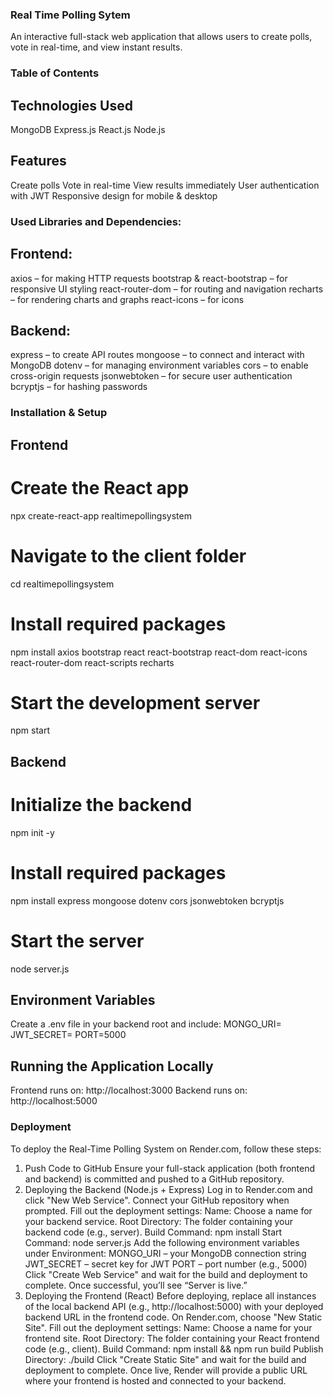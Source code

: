 ### Real Time Polling Sytem
 An interactive full-stack web application that allows users to create polls, vote in real-time, and view instant results.
 
### Table of Contents
## Technologies Used
MongoDB
Express.js
React.js
Node.js
## Features
Create polls
Vote in real-time
View results immediately
User authentication with JWT
Responsive design for mobile & desktop

### Used Libraries and Dependencies:
## Frontend:
axios – for making HTTP requests
bootstrap & react-bootstrap – for responsive UI styling
react-router-dom – for routing and navigation
recharts – for rendering charts and graphs
react-icons – for icons

## Backend:
express – to create API routes
mongoose – to connect and interact with MongoDB
dotenv – for managing environment variables
cors – to enable cross-origin requests
jsonwebtoken – for secure user authentication
bcryptjs – for hashing passwords


 
###  Installation & Setup
## Frontend
# Create the React app
npx create-react-app realtimepollingsystem
# Navigate to the client folder
cd realtimepollingsystem
# Install required packages
npm install axios bootstrap react react-bootstrap react-dom react-icons react-router-dom react-scripts recharts
# Start the development server
npm start

## Backend
# Initialize the backend
npm init -y
# Install required packages
npm install express mongoose dotenv cors jsonwebtoken bcryptjs
# Start the server
node server.js

## Environment Variables
Create a .env file in your backend root and include:
MONGO_URI=<your-mongodb-connection-string>
JWT_SECRET=<your-secret-key>
PORT=5000

## Running the Application Locally
Frontend runs on: http://localhost:3000
Backend runs on: http://localhost:5000



### Deployment
To deploy the Real-Time Polling System on Render.com, follow these steps:
1. Push Code to GitHub
Ensure your full-stack application (both frontend and backend) is committed and pushed to a GitHub repository.
2. Deploying the Backend (Node.js + Express)
Log in to Render.com and click "New Web Service".
Connect your GitHub repository when prompted.
Fill out the deployment settings:
  Name: Choose a name for your backend service.
  Root Directory: The folder containing your backend code (e.g., server).
  Build Command:
    npm install
  Start Command:
    node server.js
Add the following environment variables under Environment:
  MONGO_URI – your MongoDB connection string
  JWT_SECRET – secret key for JWT
  PORT – port number (e.g., 5000)
Click "Create Web Service" and wait for the build and deployment to complete. Once successful, you’ll see “Server is live.”
3. Deploying the Frontend (React)
Before deploying, replace all instances of the local backend API (e.g., http://localhost:5000) with your deployed backend URL in the frontend code.
On Render.com, choose "New Static Site".
Fill out the deployment settings:
  Name: Choose a name for your frontend site.
  Root Directory: The folder containing your React frontend code (e.g., client).
  Build Command:
    npm install && npm run build
   Publish Directory:
    ./build
Click "Create Static Site" and wait for the build and deployment to complete.
Once live, Render will provide a public URL where your frontend is hosted and connected to your backend.
  


